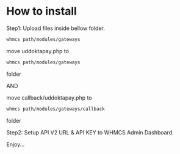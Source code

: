 # How to install

Step1: Upload files inside bellow folder.

``` bash
whmcs path/modules/gateways
```

move uddoktapay.php to 
``` bash
whmcs path/modules/gateways
```
folder

AND

move callback/uddoktapay.php to 
``` bash
whmcs path/modules/gateways/callback
```
folder

Step2: Setup API V2 URL & API KEY to WHMCS Admin Dashboard.

Enjoy...
